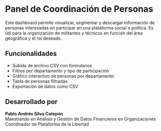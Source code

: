# Panel de Coordinación de Personas

Este dashboard permite visualizar, segmentar y descargar información de personas interesadas en participar en una plataforma social o política. Es útil para la organización de militantes y técnicos en función del área geográfica y el rol deseado.

## Funcionalidades

- Subida de archivo CSV con formularios
- Filtros por departamento y tipo de participación
- Gráfico interactivo de personas por departamento
- Tabla de personas filtradas
- Exportación de datos como CSV

## Desarrollado por

**Pablo Andrés Silva Catepón**  
Maestrando en Análisis y Gestión de Datos Financieros en Organizaciones  
Coordinador de Plataforma de la Libertad